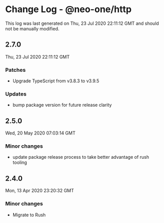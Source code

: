 # Change Log - @neo-one/http

This log was last generated on Thu, 23 Jul 2020 22:11:12 GMT and should not be manually modified.

## 2.7.0
Thu, 23 Jul 2020 22:11:12 GMT

### Patches

- Upgrade TypeScript from v3.8.3 to v3.9.5

### Updates

- bump package version for future release clarity

## 2.5.0
Wed, 20 May 2020 07:03:14 GMT

### Minor changes

- update package release process to take better advantage of rush tooling

## 2.4.0
Mon, 13 Apr 2020 23:20:32 GMT

### Minor changes

- Migrate to Rush

